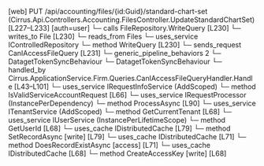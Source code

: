 [web] PUT /api/accounting/files/{id:Guid}/standard-chart-set  (Cirrus.Api.Controllers.Accounting.FilesController.UpdateStandardChartSet)  [L227–L233] [auth=user]
  └─ calls FileRepository.WriteQuery [L230]
  └─ writes_to File [L230]
    └─ reads_from Files
  └─ uses_service IControlledRepository<File>
    └─ method WriteQuery [L230]
  └─ sends_request CanIAccessFileQuery [L231]
    └─ generic_pipeline_behaviors 2
      └─ DatagetTokenSyncBehaviour
      └─ DatagetTokenSyncBehaviour
    └─ handled_by Cirrus.ApplicationService.Firm.Queries.CanIAccessFileQueryHandler.Handle [L43–L101]
      └─ uses_service IRequestInfoService (AddScoped)
        └─ method IsValidServiceAccountRequest [L66]
      └─ uses_service IRequestProcessor (InstancePerDependency)
        └─ method ProcessAsync [L90]
      └─ uses_service ITenantService (AddScoped)
        └─ method GetCurrentTenant [L68]
      └─ uses_service IUserService (InstancePerLifetimeScope)
        └─ method GetUserId [L68]
      └─ uses_cache IDistributedCache [L79]
        └─ method SetRecordAsync [write] [L79]
      └─ uses_cache IDistributedCache [L71]
        └─ method DoesRecordExistAsync [access] [L71]
      └─ uses_cache IDistributedCache [L68]
        └─ method CreateAccessKey [write] [L68]

